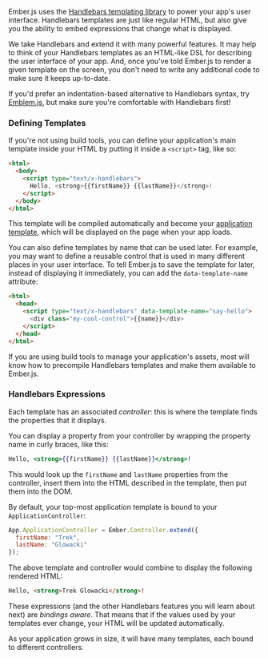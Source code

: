 Ember.js uses the [Handlebars templating library](http://www.handlebarsjs.com)
to power your app's user interface. Handlebars templates are just like
regular HTML, but also give you the ability to embed expressions that
change what is displayed.

We take Handlebars and extend it with many powerful features. It may
help to think of your Handlebars templates as an HTML-like DSL for
describing the user interface of your app. And, once you've told
Ember.js to render a given template on the screen, you don't need to
write any additional code to make sure it keeps up-to-date.

If you'd prefer an indentation-based alternative to Handlebars syntax, 
try [Emblem.js](http://www.emblemjs.com), but make sure you're comfortable
with Handlebars first!

### Defining Templates

If you're not using build tools, you can define your application's main
template inside your HTML by putting it inside a `<script>` tag, like so:

```html
<html>
  <body>
    <script type="text/x-handlebars">
      Hello, <strong>{{firstName}} {{lastName}}</strong>!
    </script>
  </body>
</html>
```

This template will be compiled automatically and become your
[application template](/guides/templates/the-application-template),
which will be displayed on the page when your app loads.

You can also define templates by name that can be used later. For
example, you may want to define a reusable control that is used in many
different places in your user interface. To tell Ember.js to save the
template for later, instead of displaying it immediately, you can add
the `data-template-name` attribute:

```html
<html>
  <head>
    <script type="text/x-handlebars" data-template-name="say-hello">
      <div class="my-cool-control">{{name}}</div>
    </script>
  </head>
</html>
```

If you are using build tools to manage your application's assets, most
will know how to precompile Handlebars templates and make them available
to Ember.js.

### Handlebars Expressions

Each template has an associated _controller_: this is where the template 
finds the properties that it displays.

You can display a property from your controller by wrapping the property
name in curly braces, like this:

```handlebars
Hello, <strong>{{firstName}} {{lastName}}</strong>!
```

This would look up the `firstName` and `lastName` properties from the
controller, insert them into the HTML described in the template, then
put them into the DOM.

By default, your top-most application template is bound to your `ApplicationController`:

```javascript
App.ApplicationController = Ember.Controller.extend({
  firstName: "Trek",
  lastName: "Glowacki"
});
```

The above template and controller would combine to display the following
rendered HTML:

```html
Hello, <strong>Trek Glowacki</strong>!
```

These expressions (and the other Handlebars features you will learn
about next) are _bindings aware_. That means that if the values used
by your templates ever change, your HTML will be updated automatically.

As your application grows in size, it will have many templates, each
bound to different controllers.
